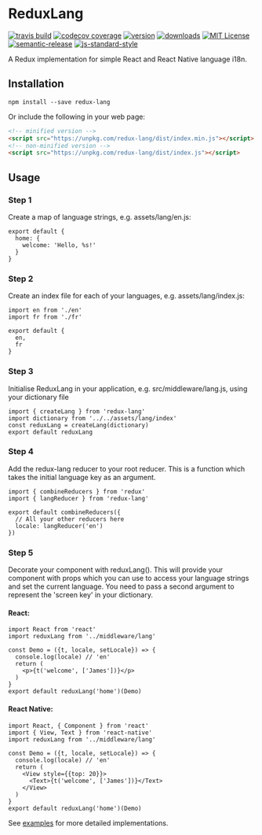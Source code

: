# ReduxLang

[![travis build](https://img.shields.io/travis/jamestierney/redux-lang.svg?style=flat-square)](https://travis-ci.org/jamestierney/redux-lang)
[![codecov coverage](https://img.shields.io/codecov/c/github/jamestierney/redux-lang.svg?style=flat-square)](https://codecov.io/github/jamestierney/redux-lang)
[![version](https://img.shields.io/npm/v/redux-lang.svg?style=flat-square)](http://npm.im/redux-lang)
[![downloads](https://img.shields.io/npm/dm/redux-lang.svg?style=flat-square)](http://npm-stat.com/charts.html?package=redux-lang&from=2015-08-01)
[![MIT License](https://img.shields.io/npm/l/redux-lang.svg?style=flat-square)](http://opensource.org/licenses/MIT)
[![semantic-release](https://img.shields.io/badge/%20%20%F0%9F%93%A6%F0%9F%9A%80-semantic--release-e10079.svg?style=flat-square)](https://github.com/semantic-release/semantic-release)
[![js-standard-style](https://img.shields.io/badge/code%20style-standard-brightgreen.svg?style=flat-square)](http://standardjs.com/)

A Redux implementation for simple React and React Native language i18n.

## Installation
```npm install --save redux-lang```

Or include the following in your web page:
```html
<!-- minified version -->
<script src="https://unpkg.com/redux-lang/dist/index.min.js"></script>
<!-- non-minified version -->
<script src="https://unpkg.com/redux-lang/dist/index.js"></script>
```

## Usage

### Step 1
Create a map of language strings, e.g. assets/lang/en.js:
```
export default {
  home: {
    welcome: 'Hello, %s!'
  }
}
```

### Step 2
Create an index file for each of your languages, e.g. assets/lang/index.js:
```
import en from './en'
import fr from './fr'

export default {
  en,
  fr
}
```

### Step 3
Initialise ReduxLang in your application, e.g. src/middleware/lang.js,
using your dictionary file
```
import { createLang } from 'redux-lang'
import dictionary from '../../assets/lang/index'
const reduxLang = createLang(dictionary)
export default reduxLang
```

### Step 4
Add the redux-lang reducer to your root reducer.
This is a function which takes the initial language key as an argument.

```
import { combineReducers } from 'redux'
import { langReducer } from 'redux-lang'

export default combineReducers({
  // All your other reducers here
  locale: langReducer('en')
})
```

### Step 5
Decorate your component with reduxLang().
This will provide your component with props which you can use to access your
language strings and set the current language. You need to pass a second
argument to represent the 'screen key' in your dictionary.

#### React:
```
import React from 'react'
import reduxLang from '../middleware/lang'

const Demo = ({t, locale, setLocale}) => {
  console.log(locale) // 'en'
  return (
    <p>{t('welcome', ['James'])}</p>
  )
}
export default reduxLang('home')(Demo)
```

#### React Native:
```
import React, { Component } from 'react'
import { View, Text } from 'react-native'
import reduxLang from '../middleware/lang'

const Demo = ({t, locale, setLocale}) => {
  console.log(locale) // 'en'
  return (
    <View style={{top: 20}}>
      <Text>{t('welcome', ['James'])}</Text>
    </View>
  )
}
export default reduxLang('home')(Demo)
```
See [examples](https://github.com/jamestierney/redux-lang/tree/master/examples) for more detailed implementations.
